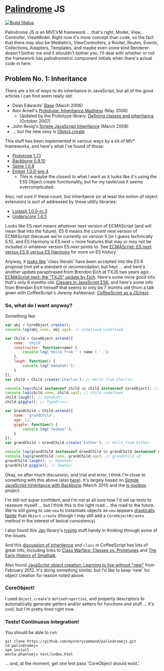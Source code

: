 # [Palindrome](http://en.wikipedia.org/wiki/Palindrome) JS

[![Build Status](https://travis-ci.org/mysterycommand/palindromejs.png)](https://travis-ci.org/mysterycommand/palindromejs)

Palindrome JS is an MVCVM framework … that's right, Model, View, Controller, ViewModel. Right now it's more concept than code, so the fact that there may also be Mediators, ViewControllers, a Router, Routes, Events, Collections, Adapters, Templates, and maybe even some kind Renderer doesn't bother me and it shouldn't bother you. I'll deal with whether or not the framework has palindrometric component initials when there's actual code in here.

## Problem No. 1: Inheritance

There are a lot of ways to do inheritance in JavaScript, but all of the good articles I can find seem really old:

* Dean Edwards' [Base](http://dean.edwards.name/weblog/2006/03/base/) (March 2006)
* Alex Arnell's [Prototype: Inheritance Madness](http://alternateidea.com/blog/articles/2006/05/23/prototype-inheritance-madness) (May 2006)
    * Updated by the Prototype library: [Defining classes and inheritance](http://prototypejs.org/learn/class-inheritance) (October 2007)
* John Resig's [Simple JavaScript Inheritance](http://ejohn.org/blog/simple-javascript-inheritance/) (March 2008)
* … but the new sexy is [Object.create](https://developer.mozilla.org/en-US/docs/JavaScript/Reference/Global_Objects/Object/create)

This stuff has been implemented in various ways by a lot of MV\* frameworks, and here's what I've found of those:

* [Prototype 1.7.1](https://github.com/sstephenson/prototype/blob/1.7.1/src/prototype/lang/class.js#L1)
* [Backbone 0.9.10](https://github.com/documentcloud/backbone/blob/0.9.10/backbone.js#L234)
* [Spine 1.0.8](https://github.com/maccman/spine/blob/v1.0.8/lib/spine.js#L95)
* [Ember 1.0.0-pre.4](https://github.com/emberjs/ember.js/blob/v1.0.0-pre.4/packages/ember-runtime/lib/system/core_object.js#L337)
    * This is maybe the closest to what I want as it looks like it's using the ES5 Object.create functionality, but for my taste/use it seems overcomplicated.

Also, not sure if these count, but inheritance (or at least the notion of object extension) is sort of addressed by these utility libraries:

* [Lodash 1.0.0-rc.3](https://github.com/bestiejs/lodash/blob/v1.0.0-rc.3/lodash.js#L813)
* [Underscore 1.4.3](https://github.com/documentcloud/underscore/blob/1.4.3/underscore.js#L763)

Looks like ES.next means _whatever_ next version of ECMAScript (and will mean that into the future), ES 6 means the _current_ next version of ECMAScript (because we're currently on version 5 [or I guess technically 5.1]), and ES Harmony is ES.next + more features that may or may not be included in whatever version ES.next points to. See [ECMAScript: ES.next versus ES 6 versus ES Harmony](http://www.2ality.com/2011/06/ecmascript.html) for more on ES history.

Anyway, it [looks like](http://wiki.ecmascript.org/doku.php?id=harmony:classes) 'class literals' have been accepted into the ES 6 proposal (not yet a standard or recomendation, but hey) … and here's another update paraphrased from Brendon Eich at TXJS two years ago: [ECMAScript.next: the “TXJS” update by Eich](http://www.2ality.com/2011/06/esnext-txjs.html). Here's some more good info that's only 6 months old: [Classes in JavaScript ES6](http://h3manth.com/content/classes-javascript-es6), and here's some info from Brendan Eich himself that seems to only be 7 months old (from a talk given with CoffeeScript's Jeremy Ashkenas): [CoffeeScript as a JS/next](http://brendaneich.com/tag/javascript-ecmascript-harmony-coffeescript/).

### So, what do I want anyway?

Something like:

```javascript
var obj = CoreObject.create();
console.log(obj.name, obj.age); // undefined undefined

var Child = CoreObject.extend({
    name: 'child',
    constructor: function(name) {
        console.log('Hello from ' + name + '.');
    },
    laugh: function() {
        console.log('Hahahah!');
    }
});
var child = Child.create('Charlie'); // Hello from Charlie.

console.log(child instanceof Child && child instanceof CoreObject); // true
console.log(child.name, child.age); // child undefined
child.laugh(); // Hahahah!
child.giggle(); // TypeError!

var GrandChild = Child.extend({
    name: 'grandChild',
    age: 12,
    giggle: function() {
        console.log('Teehee!');
    }
});
var grandChild = GrandChild.create('Esther'); // Hello from Esther.

console.log(grandChild instanceof GrandChild && grandChild instanceof Child && grandChild instanceof CoreObject); // true
console.log(grandChild.name, grandChild.age); // grandChild 12
grandChild.laugh(); // Hahahah!
grandChild.giggle(); // Teehee!
```

Okay, so after much discussion, and trial and error, I think I'm close to something with this above (also [here](https://github.com/mysterycommand/palindromejs/blob/master/app/js/main.js)). It's largely based on [Simple JavaScript Inheritance with Backbone](http://blog.usefunnel.com/2011/03/js-inheritance-with-backbone/) (March 2011) and the [js-toolbox](https://github.com/jimmydo/js-toolbox) project.

I'm still not super confident, and I'm not at all sure how I'd set up tests to reassure myself … but I think this is the right road … the road to the future. We're still going to use `new` to instantiate objects as `new` appears [drastically faster](http://jsperf.com/object-create-vs-constructor-vs-object-literal/7) than `Object.create` (though I may still add a `CoreObject#create` method in the interest of lexical consistency).

I also found this [Jay](https://github.com/incrementalco/jay) library's [typing](https://github.com/incrementalco/jay/blob/master/src/typing.js) stuff handy in thinking through some of the issues.

And this [discussion of inheritence](https://github.com/jashkenas/coffee-script/issues/242) and `class` in CoffeeScript has lots of great info, including links to [Class Warfare: Classes vs. Prototypes](http://www.laputan.org/reflection/warfare.html) and [The Early History of Smalltalk](http://jashkenas.s3.amazonaws.com/misc/Smallhistory.pdf).

Also found [JavaScript object creation: Learning to live without "new"](http://www.adobe.com/devnet/html5/articles/javascript-object-creation.html) from February 2012. It's doing something similar, but I'd like to keep 'new' for object creation for reason noted above.

### CoreObject!

I used `Object.create`'s `defineProperties`, and property descriptors to automatically generate getters and/or setters for functions and stuff … it's cool, but I'm pretty tired right now.

### Tests! Continuous Integration!

You should be able to run:
```
git clone https://github.com/mysterycommand/palindromejs.git
cd palindromejs
npm install
mocha-phantomjs test/index.html
```

… and, at the moment, get one test pass 'CoreObject should exist.'.
